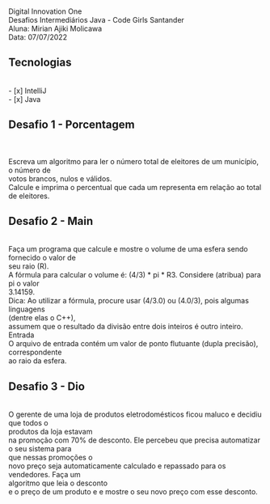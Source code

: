 <p>
<br>  Digital Innovation One 
<br>  Desafios Intermediários Java - Code Girls Santander
<br>  Aluna: Mirian Ajiki Molicawa
<br>  Data: 07/07/2022 
</p>

<h2> Tecnologias </h2>
<br> - [x] IntelliJ 
<br> - [x] Java 

<h2>Desafio 1 - Porcentagem</h2>
<br>
<br> Escreva um algoritmo para ler o número total de eleitores de um município, o número de <br> votos brancos, nulos e válidos.
<br> Calcule e imprima o percentual que cada um representa em relação ao total de eleitores.
<br>

<h2> Desafio 2 - Main</h2>
<br> Faça um programa que calcule e mostre o volume de uma esfera sendo fornecido o valor de <br> seu raio (R).
<br> A fórmula para calcular o volume é: (4/3) * pi * R3. Considere (atribua) para pi o valor <br> 3.14159.
<br> Dica: Ao utilizar a fórmula, procure usar (4/3.0) ou (4.0/3), pois algumas linguagens <br> (dentre elas o C++),
<br> assumem que o resultado da divisão entre dois inteiros é outro inteiro.
<br> Entrada
<br> O arquivo de entrada contém um valor de ponto flutuante (dupla precisão), correspondente <br> ao raio da esfera.


<h2> Desafio 3 - Dio</h2>
<br> O gerente de uma loja de produtos eletrodomésticos ficou maluco e decidiu que todos o <br> produtos da loja estavam
<br> na promoção com 70% de desconto. Ele percebeu que precisa automatizar o seu sistema para <br> que nessas promoções o
<br> novo preço seja automaticamente calculado e repassado para os vendedores. Faça um <br> algoritmo que leia o desconto
<br> e o preço de um produto e e mostre o seu novo preço com esse desconto.
